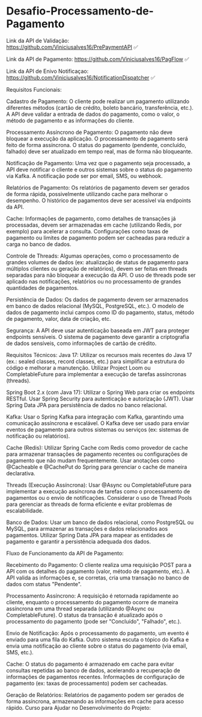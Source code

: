 # Desafio-Processamento-de-Pagamento
Link da API de Validaçäo: https://github.com/Viniciusalves16/PrePaymentAPI ✅

Link da API de Pagamento: https://github.com/Viniciusalves16/PagFlow ✅

Link da API de Enivo Notificaçao: https://github.com/Viniciusalves16/NotificationDispatcher ✅

Requisitos Funcionais:


Cadastro de Pagamento:
O cliente pode realizar um pagamento utilizando diferentes métodos (cartão de crédito, boleto bancário, transferência, etc.).
A API deve validar a entrada de dados do pagamento, como o valor, o método de pagamento e as informações do cliente.




Processamento Assíncrono de Pagamento:
O pagamento não deve bloquear a execução da aplicação. O processamento de pagamento será feito de forma assíncrona.
O status do pagamento (pendente, concluído, falhado) deve ser atualizado em tempo real, mas de forma não bloqueante.

Notificação de Pagamento:
Uma vez que o pagamento seja processado, a API deve notificar o cliente e outros sistemas sobre o status do pagamento via Kafka.
A notificação pode ser por email, SMS, ou webhook.




Relatórios de Pagamento:
Os relatórios de pagamento devem ser gerados de forma rápida, possivelmente utilizando cache para melhorar o desempenho.
O histórico de pagamentos deve ser acessível via endpoints da API.



Cache:
Informações de pagamento, como detalhes de transações já processadas, devem ser armazenadas em cache (utilizando Redis, por exemplo) para acelerar a consulta.
Configurações como taxas de pagamento ou limites de pagamento podem ser cacheadas para reduzir a carga no banco de dados.



Controle de Threads:
Algumas operações, como o processamento de grandes volumes de dados (ex: atualização de status de pagamento para múltiplos clientes ou geração de relatórios), devem ser feitas em threads separadas para não bloquear a execução da API.
O uso de threads pode ser aplicado nas notificações, relatórios ou no processamento de grandes quantidades de pagamentos.



Persistência de Dados:
Os dados de pagamento devem ser armazenados em banco de dados relacional (MySQL, PostgreSQL, etc.).
O modelo de dados de pagamento inclui campos como ID do pagamento, status, método de pagamento, valor, data de criação, etc.



Segurança:
A API deve usar autenticação baseada em JWT para proteger endpoints sensíveis.
O sistema de pagamento deve garantir a criptografia de dados sensíveis, como informações de cartão de crédito.




Requisitos Técnicos:
Java 17:
Utilizar os recursos mais recentes do Java 17 (ex.: sealed classes, record classes, etc.) para simplificar a estrutura do código e melhorar a manutenção.
Utilizar Project Loom ou CompletableFuture para implementar a execução de tarefas assíncronas (threads).

Spring Boot 2.x (com Java 17):
Utilizar o Spring Web para criar os endpoints RESTful.
Usar Spring Security para autenticação e autorização (JWT).
Usar Spring Data JPA para persistência de dados no banco relacional.



Kafka:
Usar o Spring Kafka para integração com Kafka, garantindo uma comunicação assíncrona e escalável.
O Kafka deve ser usado para enviar eventos de pagamento para outros sistemas ou serviços (ex: sistemas de notificação ou relatórios).



Cache (Redis):
Utilizar Spring Cache com Redis como provedor de cache para armazenar transações de pagamento recentes ou configurações de pagamento que não mudam frequentemente.
Usar anotações como @Cacheable e @CachePut do Spring para gerenciar o cache de maneira declarativa.



Threads (Execução Assíncrona):
Usar @Async ou CompletableFuture para implementar a execução assíncrona de tarefas como o processamento de pagamentos ou o envio de notificações.
Considerar o uso de Thread Pools para gerenciar as threads de forma eficiente e evitar problemas de escalabilidade.



Banco de Dados:
Usar um banco de dados relacional, como PostgreSQL ou MySQL, para armazenar as transações e dados relacionados aos pagamentos.
Utilizar Spring Data JPA para mapear as entidades de pagamento e garantir a persistência adequada dos dados.



Fluxo de Funcionamento da API de Pagamento:

Recebimento do Pagamento:
O cliente realiza uma requisição POST para a API com os detalhes do pagamento (valor, método de pagamento, etc.).
A API valida as informações e, se corretas, cria uma transação no banco de dados com status "Pendente".



Processamento Assíncrono:
A requisição é retornada rapidamente ao cliente, enquanto o processamento do pagamento ocorre de maneira assíncrona em uma thread separada (utilizando @Async ou CompletableFuture).
O status da transação é atualizado após o processamento do pagamento (pode ser "Concluído", "Falhado", etc.).



Envio de Notificação:
Após o processamento do pagamento, um evento é enviado para uma fila do Kafka.
Outro sistema escuta o tópico do Kafka e envia uma notificação ao cliente sobre o status do pagamento (via email, SMS, etc.).



Cache:
O status do pagamento é armazenado em cache para evitar consultas repetidas ao banco de dados, acelerando a recuperação de informações de pagamentos recentes.
Informações de configuração de pagamento (ex: taxas de processamento) podem ser cacheadas.



Geração de Relatórios:
Relatórios de pagamento podem ser gerados de forma assíncrona, armazenando as informações em cache para acesso rápido.
Curso para Ajudar no Desenvolvimento do Projeto:

